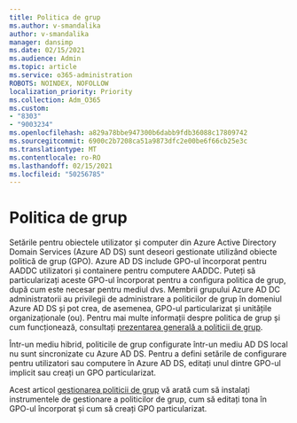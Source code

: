 ```yaml
---
title: Politica de grup
ms.author: v-smandalika
author: v-smandalika
manager: dansimp
ms.date: 02/15/2021
ms.audience: Admin
ms.topic: article
ms.service: o365-administration
ROBOTS: NOINDEX, NOFOLLOW
localization_priority: Priority
ms.collection: Adm_O365
ms.custom:
- "8303"
- "9003234"
ms.openlocfilehash: a829a78bbe947300b6dabb9fdb36088c17809742
ms.sourcegitcommit: 6900c2b7208ca51a9873dfc2e00be6f66cb25e3c
ms.translationtype: MT
ms.contentlocale: ro-RO
ms.lasthandoff: 02/15/2021
ms.locfileid: "50256785"
---
```

# <a name="group-policy"></a>Politica de grup

Setările pentru obiectele utilizator și computer din Azure Active Directory Domain Services (Azure AD DS) sunt deseori gestionate utilizând obiecte politică de grup (GPO). Azure AD DS include GPO-ul încorporat pentru AADDC utilizatori și containere pentru computere AADDC. Puteți să particularizați aceste GPO-ul încorporat pentru a configura politica de grup, după cum este necesar pentru mediul dvs. Membrii grupului Azure AD DC administratorii au privilegii de administrare a politicilor de grup în domeniul Azure AD DS și pot crea, de asemenea, GPO-ul particularizat și unitățile organizaționale (ou). Pentru mai multe informații despre politica de grup și cum funcționează, consultați [prezentarea generală a politicii de grup](https://docs.microsoft.com/previous-versions/windows/it-pro/windows-server-2012-R2-and-2012/hh831791(v=ws.11)).

Într-un mediu hibrid, politicile de grup configurate într-un mediu AD DS local nu sunt sincronizate cu Azure AD DS. Pentru a defini setările de configurare pentru utilizatori sau computere în Azure AD DS, editați unul dintre GPO-ul implicit sau creați un GPO particularizat.

Acest articol [gestionarea politicii de grup](https://docs.microsoft.com/azure/active-directory-domain-services/manage-group-policy) vă arată cum să instalați instrumentele de gestionare a politicilor de grup, cum să editați tona în GPO-ul încorporat și cum să creați GPO particularizat.



